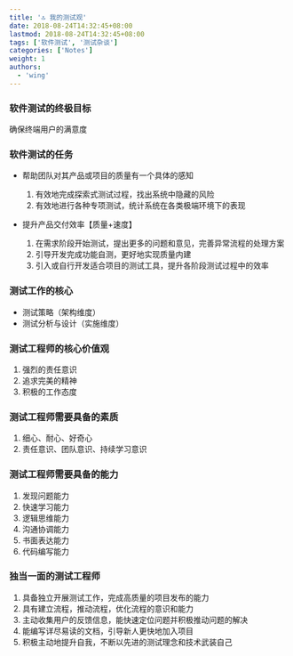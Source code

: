 ```yaml
---
title: '🔝 我的测试观'
date: 2018-08-24T14:32:45+08:00
lastmod: 2018-08-24T14:32:45+08:00
tags: ['软件测试', '测试杂谈']
categories: ['Notes']
weight: 1
authors:
  - 'wing'
---
```


### 软件测试的终极目标

确保终端用户的满意度

### 软件测试的任务

- 帮助团队对其产品或项目的质量有一个具体的感知

  1. 有效地完成探索式测试过程，找出系统中隐藏的风险
  2. 有效地进行各种专项测试，统计系统在各类极端环境下的表现

* 提升产品交付效率【质量+速度】

  1. 在需求阶段开始测试，提出更多的问题和意见，完善异常流程的处理方案
  2. 引导开发完成功能自测，更好地实现质量内建
  3. 引入或自行开发适合项目的测试工具，提升各阶段测试过程中的效率

### 测试工作的核心

- 测试策略（架构维度）
- 测试分析与设计（实施维度）

### 测试工程师的核心价值观

1. 强烈的责任意识
2. 追求完美的精神
3. 积极的工作态度

### 测试工程师需要具备的素质

1. 细心、耐心、好奇心
2. 责任意识、团队意识、持续学习意识

### 测试工程师需要具备的能力

1. 发现问题能力
2. 快速学习能力
3. 逻辑思维能力
4. 沟通协调能力
5. 书面表达能力
6. 代码编写能力

### 独当一面的测试工程师

1. 具备独立开展测试工作，完成高质量的项目发布的能力
2. 具有建立流程，推动流程，优化流程的意识和能力
3. 主动收集用户的反馈信息，能快速定位问题并积极推动问题的解决
4. 能编写详尽易读的文档，引导新人更快地加入项目
5. 积极主动地提升自我，不断以先进的测试理念和技术武装自己
